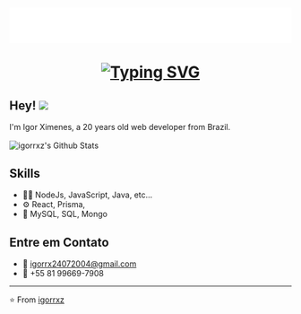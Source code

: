 <h1 align="center">
  <img src="https://raw.githubusercontent.com/martonlederer/martonlederer/master/name.svg" alt="igorrxz" />

[![Typing SVG](https://readme-typing-svg.herokuapp.com?font=Fira+Code&pause=1000&center=true&vCenter=true&random=true&width=500&lines=Full+stack+developer+under+construction;Always+looking+for+new+challenges)](https://git.io/typing-svg)

## Hey! <img src="https://github.com/TheDudeThatCode/TheDudeThatCode/blob/master/Assets/Hi.gif" width="29px"> 
  
I'm Igor Ximenes, a 20 years old web developer from Brazil.

  <img align="center" src="https://github-readme-stats.vercel.app/api?username=ABSphreak&include_all_commits=true&count_private=true&show_icons=true&line_height=20&title_color=7A7ADB&icon_color=2234AE&text_color=D3D3D3&bg_color=0,000000,130F40" alt="igorrxz's Github Stats">

## Skills
- 👨‍💻 NodeJs, JavaScript, Java, etc...
- ⚙️ React, Prisma, 
- 💽 MySQL, SQL, Mongo

## Entre em Contato
- 📧 igorrx24072004@gmail.com
- 📱 +55 81 99669-7908

---

⭐️ From [igorrxz](https://github.com/igorrxz)
